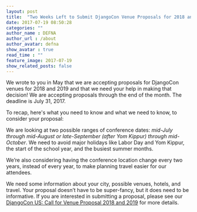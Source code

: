 ```yaml
---
layout: post
title:  "Two Weeks Left to Submit DjangoCon Venue Proposals for 2018 and 2019!"
date: 2017-07-19 08:50:28
categories: ""
author_name : DEFNA
author_url : /about
author_avatar: defna
show_avatar : true
read_time : ""
feature_image: 2017-07-19
show_related_posts: false
---
```


We wrote to you in May that we are accepting proposals for DjangoCon venues for 2018 and 2019 and that we need your help in making that decision! We are accepting proposals through the end of the month. The deadline is July 31, 2017. 

To recap, here's what you need to know and what we need to know, to consider your proposal:

We are looking at two possible ranges of conference dates: *mid-July through mid-August or late-September (after Yom Kippur) through mid-October*. We need to avoid major holidays like Labor Day and Yom Kippur, the start of the school year, and the busiest summer months.

We’re also considering having the conference location change every two years, instead of every year, to make planning travel easier for our attendees.

We need some information about your city, possible venues, hotels, and travel. Your proposal doesn’t have to be super-fancy, but it does need to be informative. If you are interested in submitting a proposal, please see our [DjangoCon US: Call for Venue Proposal 2018 and 2019](https://www.defna.org/announcements/2017/5/10/djangocon-us-call-for-venue-proposal-2018-and-2019) for more details.